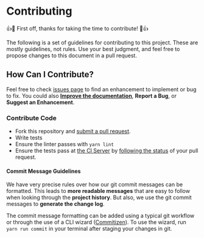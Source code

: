 # Contributing

:+1::tada: First off, thanks for taking the time to contribute! :tada::+1:

The following is a set of guidelines for contributing to this project. These are mostly guidelines, not rules. Use your best judgment, and feel free to propose changes to this document in a pull request.

## How Can I Contribute?

Feel free to check [issues page](https://github.com/activescott/agentmarkdown/issues) to find an enhancement to implement or bug to fix. You could also **[Improve the documentation](https://github.com/activescott/agentmarkdown/edit/master/README.md)**, **Report a Bug**, or **Suggest an Enhancement**.

### Contribute Code

- Fork this repository and [submit a pull request](https://help.github.com/articles/creating-a-pull-request/).
- Write tests
- Ensure the linter passes with `yarn lint`
- Ensure the tests pass at [the CI Server](https://travis-ci.org/activescott/agentmarkdown) by [following the status](https://help.github.com/articles/about-statuses/) of your pull request.

#### Commit Message Guidelines

We have very precise rules over how our git commit messages can be formatted. This leads to **more readable messages** that are easy to follow when looking through the **project history**. But also, we use the git commit messages to **generate the change log**.

The commit message formatting can be added using a typical git workflow or through the use of a CLI wizard ([Commitizen](https://github.com/commitizen/cz-cli)). To use the wizard, run `yarn run commit` in your terminal after staging your changes in git.
